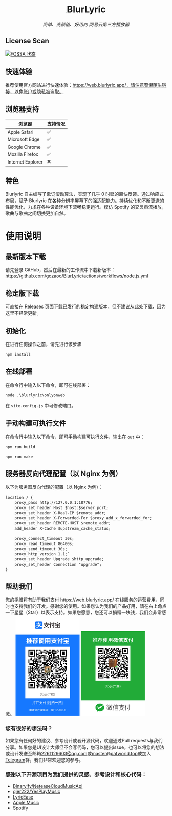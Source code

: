 <h1 align="center"><img src="https://blurlyric.app/favicon.svg" alt="img" style="zoom:3%;" />BlurLyric</h1>

<p align="center"><i>简单、高颜值、好用的 网易云第三方播放器</i></p>

## License Scan

[![FOSSA 状态](https://app.fossa.com/api/projects/git%2Bgithub.com%2FProject-And-Factory%2FBlurLyric.svg?type=large)](https://app.fossa.com/projects/git%2Bgithub.com%2FProject-And-Factory%2FBlurLyric?ref=badge_large)

## 快速体验

推荐使用官方网站进行快速体验：https://web.blurlyric.app/，请注意警惕陌生链接，以免账户或隐私被盗取。

## 浏览器支持

| 浏览器            | 支持情况 |
| ----------------- | -------- |
| Apple Safari      | ✅        |
| Microsoft Edge    | ✅        |
| Google Chrome     | ✅        |
| Mozilla Firefox   | ✅        |
| Internet Explorer | ❌        |

## 特色

Blurlyric 自主编写了歌词滚动算法，实现了几乎 0 时延的超快反馈。通过响应式布局，赋予 Blurlyric 在各种分辨率屏幕下的强适配能力。持续优化和不断更迭的性能优化，力求在各种设备环境下流畅稳定运行。模仿 Spotify 的交叉串流播放，歌曲与歌曲之间切换更加自然。

# 使用说明

## 最新版本下载

请先登录 GitHub，然后在最新的工作流中下载新版本：https://github.com/gozaoo/BlurLyric/actions/workflows/node.js.yml

## 稳定版下载

可直接在 [Releases](https://github.com/gozaoo/BlurLyric2.0/releases) 页面下载已发行的稳定构建版本，但不建议从此处下载，因为这里不经常更新。

## 初始化

在进行任何操作之前，请先进行该步骤

```
npm install
```

## 在线部署

在命令行中输入以下命令，即可在线部署：

```
node .\blurlyric\onlyonweb
```

在 `vite.config.js` 中可修改端口。

## 手动构建可执行文件

在命令行中输入以下命令，即可手动构建可执行文件，输出在 `out` 中：

```
npm run build
```

```
npm run make
```

## 服务器反向代理配置（以 Nginx 为例）

以下为服务器反向代理的配置（以 Nginx 为例）：

```
location / {
    proxy_pass http://127.0.0.1:18776;
    proxy_set_header Host $host:$server_port;
    proxy_set_header X-Real-IP $remote_addr;
    proxy_set_header X-Forwarded-For $proxy_add_x_forwarded_for;
    proxy_set_header REMOTE-HOST $remote_addr;
    add_header X-Cache $upstream_cache_status;

    proxy_connect_timeout 30s;
    proxy_read_timeout 86400s;
    proxy_send_timeout 30s;
    proxy_http_version 1.1;`
    proxy_set_header Upgrade $http_upgrade;
    proxy_set_header Connection "upgrade";
}
```

## 帮助我们

您的捐赠将有助于我们支付 <a herf="https://web.blurlyric.app/">https://web.blurlyric.app/</a> 在线服务的运营费用，同时也支持我们的开发。感谢您的使用。如果您认为我们的产品好用，请在右上角点一下星星（Star）以表示支持。如果您愿意，您还可以捐赠一块钱，我们会非常感激。 <img style="width: 200px" src="https://github.com/gozaoo/gozaoo.github.io/blob/main/image/zfbSK.jpg"> <img style="width: 200px" src="https://github.com/gozaoo/gozaoo.github.io/blob/main/image/wxSK.png">

### 您有很好的想法吗？

如果您有任何好的建议、参考设计或者开源代码，欢迎通过Pull requests与我们分享。如果您是UI设计大师但不会写代码，您可以提出issue，也可以将您的想法或设计发送至邮箱[2261129603@qq.com](mailto:2261129603@qq.com)或[master@pafworld.top](mailto:master@pafworld.top)或加入[Telegram](https://t.me/pafnetwork)群，我们非常欢迎您的参与。

### 感谢以下开源项目为我们提供的灵感、参考设计和核心代码：

- [Binaryify/NeteaseCloudMusicApi](https://github.com/Binaryify/NeteaseCloudMusicApi)
- [qier222/YesPlayMusic](https://github.com/qier222/YesPlayMusic)
- [LyricEase](https://apps.microsoft.com/store/detail/lyricease/9N1MKDF0F4GT?hl=zh-cn&gl=CN)
- [Apple Music](https://www.apple.com/apple-music/)
- [Spotify](https://www.spotify.com/)
